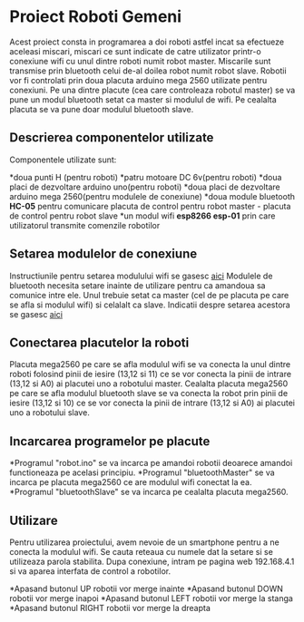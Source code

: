 # Proiect Roboti Gemeni

Acest proiect consta in programarea a doi roboti astfel incat sa efectueze aceleasi miscari, miscari ce sunt indicate de catre utilizator printr-o conexiune wifi cu unul dintre roboti numit robot master. Miscarile sunt transmise prin bluetooth celui de-al doilea robot numit robot slave.
Robotii vor fi controlati prin doua placuta arduino mega 2560 utilizate pentru conexiuni. Pe una dintre placute (cea care controleaza robotul master) se va pune un modul bluetooth setat ca master si modulul de wifi. Pe cealalta placuta se va pune doar modulul bluetooth slave.

## Descrierea componentelor utilizate

Componentele utilizate sunt:

*doua punti H (pentru roboti)
*patru motoare DC 6v(pentru roboti)
*doua placi de dezvoltare arduino uno(pentru roboti)
*doua placi de dezvoltare arduino mega 2560(pentru modulele de conexiune)
*doua module bluetooth **HC-05** pentru comunicare placuta de control pentru robot master - placuta de control pentru robot slave
*un modul wifi **esp8266 esp-01** prin care utilizatorul transmite comenzile robotilor

## Setarea modulelor de conexiune

Instructiunile pentru setarea modulului wifi se gasesc [aici](https://www.instructables.com/id/Learn-How-to-Setup-the-Wifi-Module-ESP8266-by-Usin/)
Modulele de bluetooth necesita setare inainte de utilizare pentru ca amandoua sa comunice intre ele. Unul trebuie setat ca master (cel de pe placuta pe care se afla si modulul wifi) si celalalt ca slave. Indicatii despre setarea acestora se gasesc [aici](https://howtomechatronics.com/tutorials/arduino/how-to-configure-pair-two-hc-05-bluetooth-module-master-slave-commands/)

## Conectarea placutelor la roboti

Placuta mega2560 pe care se afla modulul wifi se va conecta la unul dintre roboti folosind pinii de iesire (13,12 si 11) ce se vor conecta la pinii de intrare (13,12 si A0) ai placutei uno a robotului master.
Cealalta placuta mega2560 pe care se afla modulul bluetooth slave se va conecta la robot prin pinii de iesire (13,12 si 10) ce se vor conecta la pinii de intrare (13,12 si A0) ai placutei uno a robotului slave.

## Incarcarea programelor pe placute

*Programul "robot.ino" se va incarca pe amandoi robotii deoarece amandoi functioneaza pe acelasi principiu.
*Programul "bluetoothMaster" se va incarca pe placuta mega2560 ce are modulul wifi conectat la ea.
*Programul "bluetoothSlave" se va incarca pe cealalta placuta mega2560.

## Utilizare

Pentru utilizarea proiectului, avem nevoie de un smartphone pentru a ne conecta la modulul wifi. Se cauta reteaua cu numele dat la setare si se utilizeaza parola stabilita. Dupa conexiune, intram pe pagina web 192.168.4.1 si va aparea interfata de control a robotilor.

*Apasand butonul UP robotii vor merge inainte
*Apasand butonul DOWN robotii vor merge inapoi
*Apasand butonul LEFT robotii vor merge la stanga
*Apasand butonul RIGHT robotii vor merge la dreapta